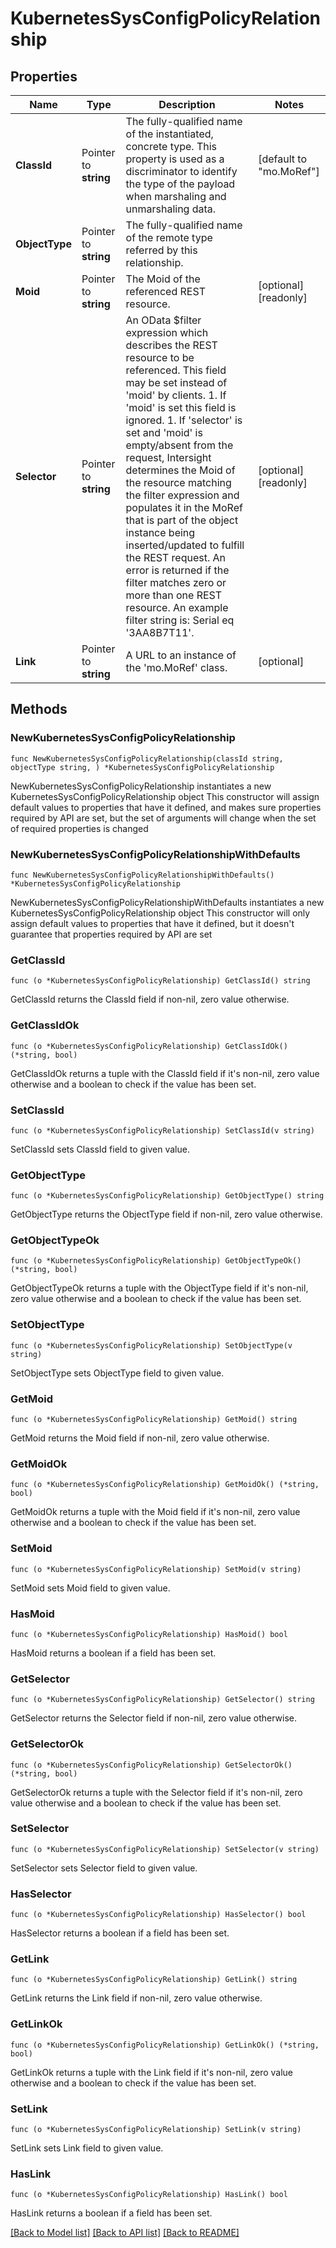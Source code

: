 # KubernetesSysConfigPolicyRelationship

## Properties

Name | Type | Description | Notes
------------ | ------------- | ------------- | -------------
**ClassId** | Pointer to **string** | The fully-qualified name of the instantiated, concrete type. This property is used as a discriminator to identify the type of the payload when marshaling and unmarshaling data. | [default to "mo.MoRef"]
**ObjectType** | Pointer to **string** | The fully-qualified name of the remote type referred by this relationship. | 
**Moid** | Pointer to **string** | The Moid of the referenced REST resource. | [optional] [readonly] 
**Selector** | Pointer to **string** | An OData $filter expression which describes the REST resource to be referenced. This field may be set instead of &#39;moid&#39; by clients. 1. If &#39;moid&#39; is set this field is ignored. 1. If &#39;selector&#39; is set and &#39;moid&#39; is empty/absent from the request, Intersight determines the Moid of the resource matching the filter expression and populates it in the MoRef that is part of the object instance being inserted/updated to fulfill the REST request. An error is returned if the filter matches zero or more than one REST resource. An example filter string is: Serial eq &#39;3AA8B7T11&#39;. | [optional] [readonly] 
**Link** | Pointer to **string** | A URL to an instance of the &#39;mo.MoRef&#39; class. | [optional] 

## Methods

### NewKubernetesSysConfigPolicyRelationship

`func NewKubernetesSysConfigPolicyRelationship(classId string, objectType string, ) *KubernetesSysConfigPolicyRelationship`

NewKubernetesSysConfigPolicyRelationship instantiates a new KubernetesSysConfigPolicyRelationship object
This constructor will assign default values to properties that have it defined,
and makes sure properties required by API are set, but the set of arguments
will change when the set of required properties is changed

### NewKubernetesSysConfigPolicyRelationshipWithDefaults

`func NewKubernetesSysConfigPolicyRelationshipWithDefaults() *KubernetesSysConfigPolicyRelationship`

NewKubernetesSysConfigPolicyRelationshipWithDefaults instantiates a new KubernetesSysConfigPolicyRelationship object
This constructor will only assign default values to properties that have it defined,
but it doesn't guarantee that properties required by API are set

### GetClassId

`func (o *KubernetesSysConfigPolicyRelationship) GetClassId() string`

GetClassId returns the ClassId field if non-nil, zero value otherwise.

### GetClassIdOk

`func (o *KubernetesSysConfigPolicyRelationship) GetClassIdOk() (*string, bool)`

GetClassIdOk returns a tuple with the ClassId field if it's non-nil, zero value otherwise
and a boolean to check if the value has been set.

### SetClassId

`func (o *KubernetesSysConfigPolicyRelationship) SetClassId(v string)`

SetClassId sets ClassId field to given value.


### GetObjectType

`func (o *KubernetesSysConfigPolicyRelationship) GetObjectType() string`

GetObjectType returns the ObjectType field if non-nil, zero value otherwise.

### GetObjectTypeOk

`func (o *KubernetesSysConfigPolicyRelationship) GetObjectTypeOk() (*string, bool)`

GetObjectTypeOk returns a tuple with the ObjectType field if it's non-nil, zero value otherwise
and a boolean to check if the value has been set.

### SetObjectType

`func (o *KubernetesSysConfigPolicyRelationship) SetObjectType(v string)`

SetObjectType sets ObjectType field to given value.


### GetMoid

`func (o *KubernetesSysConfigPolicyRelationship) GetMoid() string`

GetMoid returns the Moid field if non-nil, zero value otherwise.

### GetMoidOk

`func (o *KubernetesSysConfigPolicyRelationship) GetMoidOk() (*string, bool)`

GetMoidOk returns a tuple with the Moid field if it's non-nil, zero value otherwise
and a boolean to check if the value has been set.

### SetMoid

`func (o *KubernetesSysConfigPolicyRelationship) SetMoid(v string)`

SetMoid sets Moid field to given value.

### HasMoid

`func (o *KubernetesSysConfigPolicyRelationship) HasMoid() bool`

HasMoid returns a boolean if a field has been set.

### GetSelector

`func (o *KubernetesSysConfigPolicyRelationship) GetSelector() string`

GetSelector returns the Selector field if non-nil, zero value otherwise.

### GetSelectorOk

`func (o *KubernetesSysConfigPolicyRelationship) GetSelectorOk() (*string, bool)`

GetSelectorOk returns a tuple with the Selector field if it's non-nil, zero value otherwise
and a boolean to check if the value has been set.

### SetSelector

`func (o *KubernetesSysConfigPolicyRelationship) SetSelector(v string)`

SetSelector sets Selector field to given value.

### HasSelector

`func (o *KubernetesSysConfigPolicyRelationship) HasSelector() bool`

HasSelector returns a boolean if a field has been set.

### GetLink

`func (o *KubernetesSysConfigPolicyRelationship) GetLink() string`

GetLink returns the Link field if non-nil, zero value otherwise.

### GetLinkOk

`func (o *KubernetesSysConfigPolicyRelationship) GetLinkOk() (*string, bool)`

GetLinkOk returns a tuple with the Link field if it's non-nil, zero value otherwise
and a boolean to check if the value has been set.

### SetLink

`func (o *KubernetesSysConfigPolicyRelationship) SetLink(v string)`

SetLink sets Link field to given value.

### HasLink

`func (o *KubernetesSysConfigPolicyRelationship) HasLink() bool`

HasLink returns a boolean if a field has been set.


[[Back to Model list]](../README.md#documentation-for-models) [[Back to API list]](../README.md#documentation-for-api-endpoints) [[Back to README]](../README.md)


